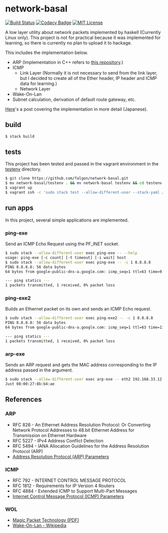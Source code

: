 # network-basal

[![Build Status](https://travis-ci.org/falgon/network-basal.svg?branch=master)](https://travis-ci.org/falgon/network-basal)
[![Codacy Badge](https://api.codacy.com/project/badge/Grade/80780d7eaab14e6eb3e6134bf53e77ca)](https://www.codacy.com/app/falgon/network-basal_2?utm_source=github.com&amp;utm_medium=referral&amp;utm_content=falgon/network-basal&amp;utm_campaign=Badge_Grade)
[![MIT License](http://img.shields.io/badge/license-MIT-blue.svg?style=flat)](LICENSE)

A low layer utility about network packets implemented by haskell (Currently Linux only).
This project is not for practical because it was implemented for learning, so there is currently no plan to upload it to hackage.

This includes the implementation below.

* ARP (Implementation in C++ refers to [this repository](https://github.com/falgon/arp_experiment).)
* ICMP
    * Link Layer (Normally it is not necessary to send from the link layer, but I decided to create all of the Ether header, IP header and ICMP data for learning.)
    * Network Layer
* Wake-On-Lan
* Subnet calculation, derivation of default route gateway, etc.

[Here](https://falgon.github.io/roki.log/posts/2018/%209月/15/scratchPacket/)'s a post covering the implementation in more detail (Japanese).

## build

```sh
$ stack build
```

## tests

This project has been tested and passed in the vagrant environment in the [testenv](https://github.com/falgon/network-basal/tree/master/testenv) directory.

```sh
$ git clone https://github.com/falgon/network-basal.git
$ mv network-basal/testenv . && mv network-basal testenv && cd testenv
$ vagrant up
$ vagrant ssh -c 'sudo stack test --allow-different-user --stack-yaml /vagrant/network-basal/stack.yaml' node1
```

## run apps

In this project, several simple applications are implemented.

### ping-exe

Send an ICMP Echo Request using the PF\_INET socket.

```sh
$ sudo stack --allow-different-user exec ping-exe -- --help
usage: ping-exe [-c count] [-t timeout] [-i wait] host
$ sudo stack --allow-different-user exec ping-exe -- -c 1 8.8.8.8
PING 8.8.8.8: 56 data bytes
64 bytes from google-public-dns-a.google.com: icmp_seq=1 ttl=63 time=9.465934s

--- ping statics ---
1 packets transmitted, 1 received, 0% packet loss
```

### ping-exe2

Builds an Ethernet packet on its own and sends an ICMP Echo request.

```sh
$ sudo stack --allow-different-user exec ping-exe2 -- -c 1 8.8.8.8
PING 8.8.8.8: 56 data bytes
64 bytes from google-public-dns-a.google.com: icmp_seq=1 ttl=63 time=11.432482s

--- ping statics ---
1 packets transmitted, 1 received, 0% packet loss
```

### arp-exe

Sends an ARP request and gets the MAC address corresponding to the IP address passed in the argument.

```sh
$ sudo stack --allow-different-user exec arp-exe -- eth2 192.168.33.12
Just 08:00:27:8b:b4:ae
```

## References

### ARP
* RFC 826 - An Ethernet Address Resolution Protocol: Or Converting Network Protocol Addresses to 48.bit Ethernet Address for Transmission on Ethernet Hardware
* RFC 5227 - IPv4 Address Conflict Detection
* RFC 5494 - IANA Allocation Guidelines for the Address Resolution Protocol (ARP)
* [Address Resolution Protocol (ARP) Parameters](https://www.iana.org/assignments/arp-parameters/arp-parameters.xhtml)

### ICMP
* RFC 792 - INTERNET CONTROL MESSAGE PROTOCOL
* RFC 1812 - Requirements for IP Version 4 Routers
* RFC 4884 - Extended ICMP to Support Multi-Part Messages
* [Internet Control Message Protocol (ICMP) Parameters](https://www.iana.org/assignments/icmp-parameters/icmp-parameters.xhtml)

### WOL
* [Magic Packet Technology (PDF)](https://support.amd.com/TechDocs/20213.pdf)
* [Wake-On-Lan - Wikipedia](https://en.wikipedia.org/wiki/Wake-on-LAN)
